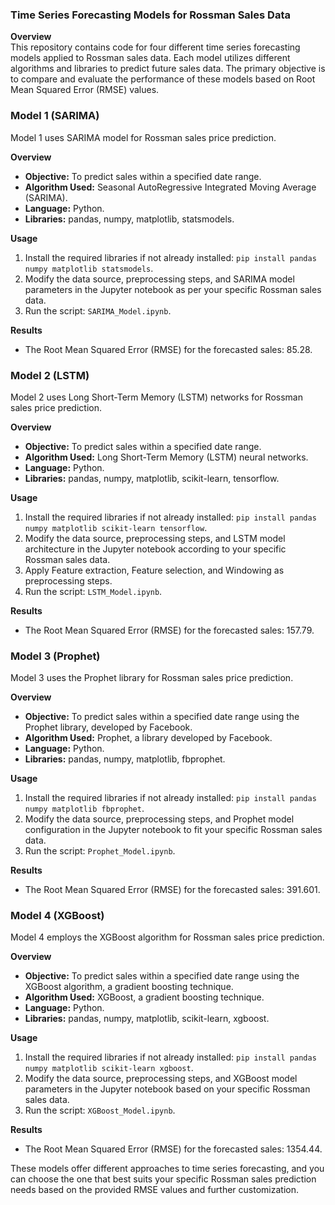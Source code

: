 ###  Time Series Forecasting Models for Rossman Sales Data

**Overview**                                                                                                                                                         
This repository contains code for four different time series forecasting models applied to Rossman sales data. Each model utilizes different algorithms and libraries to predict future sales data. The primary objective is to compare and evaluate the performance of these models based on Root Mean Squared Error (RMSE) values.


### Model 1 (SARIMA)
Model 1 uses SARIMA model for Rossman sales price prediction.

**Overview**
- **Objective:** To predict sales within a specified date range.
- **Algorithm Used:** Seasonal AutoRegressive Integrated Moving Average (SARIMA).
- **Language:** Python.
- **Libraries:** pandas, numpy, matplotlib, statsmodels.

**Usage**
1. Install the required libraries if not already installed: `pip install pandas numpy matplotlib statsmodels`.
2. Modify the data source, preprocessing steps, and SARIMA model parameters in the Jupyter notebook as per your specific Rossman sales data.
3. Run the script: `SARIMA_Model.ipynb`.

**Results**
- The Root Mean Squared Error (RMSE) for the forecasted sales: 85.28. 


### Model 2 (LSTM)
Model 2 uses Long Short-Term Memory (LSTM) networks for Rossman sales price prediction.

**Overview**
- **Objective:** To predict sales within a specified date range.
- **Algorithm Used:** Long Short-Term Memory (LSTM) neural networks.
- **Language:** Python.
- **Libraries:** pandas, numpy, matplotlib, scikit-learn, tensorflow.

**Usage**
1. Install the required libraries if not already installed: `pip install pandas numpy matplotlib scikit-learn tensorflow`.
2. Modify the data source, preprocessing steps, and LSTM model architecture in the Jupyter notebook according to your specific Rossman sales data.
3. Apply Feature extraction, Feature selection, and Windowing as preprocessing steps.
4. Run the script: `LSTM_Model.ipynb`.

**Results**
- The Root Mean Squared Error (RMSE) for the forecasted sales: 157.79.


### Model 3 (Prophet)
Model 3 uses the Prophet library for Rossman sales price prediction.

**Overview**
- **Objective:** To predict sales within a specified date range using the Prophet library, developed by Facebook.
- **Algorithm Used:** Prophet, a library developed by Facebook.
- **Language:** Python.
- **Libraries:** pandas, numpy, matplotlib, fbprophet.

**Usage**
1. Install the required libraries if not already installed: `pip install pandas numpy matplotlib fbprophet`.
2. Modify the data source, preprocessing steps, and Prophet model configuration in the Jupyter notebook to fit your specific Rossman sales data.
3. Run the script: `Prophet_Model.ipynb`.

**Results**
- The Root Mean Squared Error (RMSE) for the forecasted sales: 391.601.


### Model 4 (XGBoost)
Model 4 employs the XGBoost algorithm for Rossman sales price prediction.

**Overview**
- **Objective:** To predict sales within a specified date range using the XGBoost algorithm, a gradient boosting technique.
- **Algorithm Used:** XGBoost, a gradient boosting technique.
- **Language:** Python.
- **Libraries:** pandas, numpy, matplotlib, scikit-learn, xgboost.

**Usage**
1. Install the required libraries if not already installed: `pip install pandas numpy matplotlib scikit-learn xgboost`.
2. Modify the data source, preprocessing steps, and XGBoost model parameters in the Jupyter notebook based on your specific Rossman sales data.
3. Run the script: `XGBoost_Model.ipynb`.

**Results**
- The Root Mean Squared Error (RMSE) for the forecasted sales: 1354.44.





These models offer different approaches to time series forecasting, and you can choose the one that best suits your specific Rossman sales prediction needs based on the provided RMSE values and further customization.
